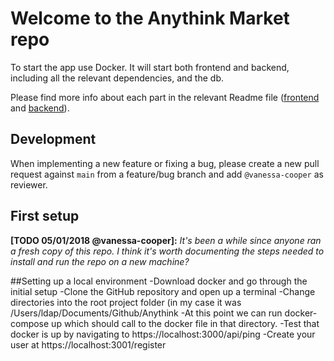 # Welcome to the Anythink Market repo

To start the app use Docker. It will start both frontend and backend, including all the relevant dependencies, and the db.

Please find more info about each part in the relevant Readme file ([frontend](frontend/readme.md) and [backend](backend/README.md)).

## Development

When implementing a new feature or fixing a bug, please create a new pull request against `main` from a feature/bug branch and add `@vanessa-cooper` as reviewer.

## First setup

**[TODO 05/01/2018 @vanessa-cooper]:** _It's been a while since anyone ran a fresh copy of this repo. I think it's worth documenting the steps needed to install and run the repo on a new machine?_


##Setting up a local environment
-Download docker and go through the initial setup
-Clone the GitHub repository and open up a terminal
-Change directories into the root project folder (in my case it was /Users/ldap/Documents/Github/Anythink
-At this point we can run docker-compose up which should call to the docker file in that directory.
-Test that docker is up by navigating to https://localhost:3000/api/ping
-Create your user at https://localhost:3001/register
